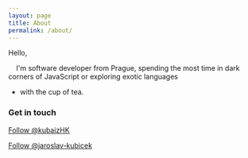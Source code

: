 ```yaml
---
layout: page
title: About
permalink: /about/
---
```


Hello,

&nbsp;&nbsp;&nbsp;&nbsp;I'm software developer from Prague, spending the most time 
in dark corners of JavaScript or exploring exotic languages
- with the cup of tea.

### Get in touch

<a href="https://twitter.com/kubajzHK" class="twitter-follow-button" data-size="large" data-show-screen-name="false" data-show-count="false">Follow @kubajzHK</a><script async src="//platform.twitter.com/widgets.js" charset="utf-8"></script>

<a class="github-button" href="https://github.com/jaroslav-kubicek" data-style="mega" aria-label="Follow @jaroslav-kubicek on GitHub">Follow @jaroslav-kubicek</a>